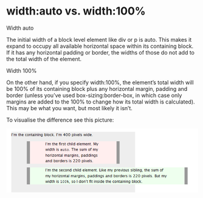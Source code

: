 # width:auto vs. width:100%
Width auto

The initial width of a block level element like div or p is auto. This makes it expand to occupy all available horizontal space within its containing block. If it has any horizontal padding or border, the widths of those do not add to the total width of the element.

Width 100%

On the other hand, if you specify width:100%, the element’s total width will be 100% of its containing block plus any horizontal margin, padding and border (unless you’ve used box-sizing:border-box, in which case only margins are added to the 100% to change how its total width is calculated). This may be what you want, but most likely it isn’t.

To visualise the difference see this picture:

![](./img/width_auto_100.png)